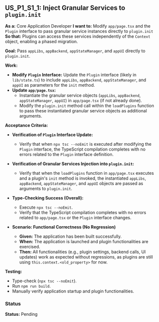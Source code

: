 ## US_P1_S1_1: Inject Granular Services to `plugin.init`

**As a:** Core Application Developer
**I want to:** Modify `app/page.tsx` and the `Plugin` interface to pass granular service instances directly to `plugin.init`
**So that:** Plugins can access these services independently of the `Context` object, enabling a phased migration.

**Goal:** Pass `appLibs`, `appBackend`, `appStateManager`, and `appUI` directly to `plugin.init`.

**Work:**
*   **Modify `Plugin` Interface:** Update the `Plugin` interface (likely in `lib/state.ts`) to include `appLibs`, `appBackend`, `appStateManager`, and `appUI` as parameters for the `init` method.
*   **Update `app/page.tsx`:**
    *   Instantiate the granular service objects (`appLibs`, `appBackend`, `appStateManager`, `appUI`) in `app/page.tsx` (if not already done).
    *   Modify the `plugin.init` method call within the `loadPlugins` function to pass these instantiated granular service objects as additional arguments.

**Acceptance Criteria:**

*   **Verification of `Plugin` Interface Update:**
    *   Verify that when `npx tsc --noEmit` is executed after modifying the `Plugin` interface, the TypeScript compilation completes with no errors related to the `Plugin` interface definition.

*   **Verification of Granular Services Injection into `plugin.init`:**
    *   Verify that when the `loadPlugins` function in `app/page.tsx` executes and a plugin's `init` method is invoked, the instantiated `appLibs`, `appBackend`, `appStateManager`, and `appUI` objects are passed as arguments to `plugin.init`.

*   **Type-Checking Success (Overall):**
    *   Execute `npx tsc --noEmit`.
    *   Verify that the TypeScript compilation completes with no errors related to `app/page.tsx` or the `Plugin` interface changes.

*   **Scenario: Functional Correctness (No Regression)**
    *   **Given:** The application has been built successfully.
    *   **When:** The application is launched and plugin functionalities are exercised.
    *   **Then:** All functionalities (e.g., plugin settings, backend calls, UI updates) work as expected without regressions, as plugins are still using `this.context.<old_property>` for now.

**Testing:**
*   Type-check (`npx tsc --noEmit`).
*   Run `npm run build`.
*   Manually verify application startup and plugin functionalities.

### Status

**Status:** Pending
